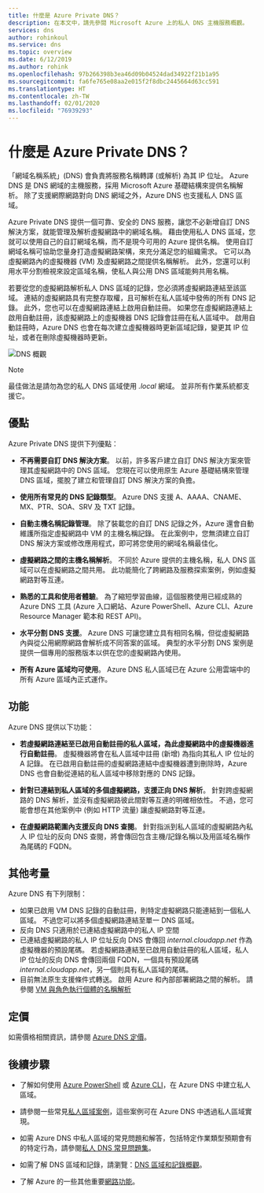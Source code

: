 ```yaml
---
title: 什麼是 Azure Private DNS？
description: 在本文中，請先參閱 Microsoft Azure 上的私人 DNS 主機服務概觀。
services: dns
author: rohinkoul
ms.service: dns
ms.topic: overview
ms.date: 6/12/2019
ms.author: rohink
ms.openlocfilehash: 97b266398b3ea46d09b04524dad34922f21b1a95
ms.sourcegitcommit: fa6fe765e08aa2e015f2f8dbc2445664d63cc591
ms.translationtype: HT
ms.contentlocale: zh-TW
ms.lasthandoff: 02/01/2020
ms.locfileid: "76939293"
---
```

# <a name="what-is-azure-private-dns"></a>什麼是 Azure Private DNS？

「網域名稱系統」(DNS) 會負責將服務名稱轉譯 (或解析) 為其 IP 位址。  Azure DNS 是 DNS 網域的主機服務，採用 Microsoft Azure 基礎結構來提供名稱解析。 除了支援網際網路對向 DNS 網域之外，Azure DNS 也支援私人 DNS 區域。

Azure Private DNS 提供一個可靠、安全的 DNS 服務，讓您不必新增自訂 DNS 解決方案，就能管理及解析虛擬網路中的網域名稱。 藉由使用私人 DNS 區域，您就可以使用自己的自訂網域名稱，而不是現今可用的 Azure 提供名稱。 使用自訂網域名稱可協助您量身打造虛擬網路架構，來充分滿足您的組織需求。 它可以為虛擬網路內的虛擬機器 (VM) 及虛擬網路之間提供名稱解析。 此外，您還可以利用水平分割檢視來設定區域名稱，使私人與公用 DNS 區域能夠共用名稱。

若要從您的虛擬網路解析私人 DNS 區域的記錄，您必須將虛擬網路連結至該區域。 連結的虛擬網路具有完整存取權，且可解析在私人區域中發佈的所有 DNS 記錄。 此外，您也可以在虛擬網路連結上啟用自動註冊。 如果您在虛擬網路連結上啟用自動註冊，該虛擬網路上的虛擬機器 DNS 記錄會註冊在私人區域中。 啟用自動註冊時，Azure DNS 也會在每次建立虛擬機器時更新區域記錄，變更其 IP 位址，或者在刪除虛擬機器時更新。

![DNS 概觀](./media/private-dns-overview/scenario.png)

> [!NOTE]
> 最佳做法是請勿為您的私人 DNS 區域使用 *.local* 網域。 並非所有作業系統都支援它。

## <a name="benefits"></a>優點

Azure Private DNS 提供下列優點：

* **不再需要自訂 DNS 解決方案**。 以前，許多客戶建立自訂 DNS 解決方案來管理其虛擬網路中的 DNS 區域。 您現在可以使用原生 Azure 基礎結構來管理 DNS 區域，擺脫了建立和管理自訂 DNS 解決方案的負擔。

* **使用所有常見的 DNS 記錄類型**。 Azure DNS 支援 A、AAAA、CNAME、MX、PTR、SOA、SRV 及 TXT 記錄。

* **自動主機名稱記錄管理**。 除了裝載您的自訂 DNS 記錄之外，Azure 還會自動維護所指定虛擬網路中 VM 的主機名稱記錄。 在此案例中，您無須建立自訂 DNS 解決方案或修改應用程式，即可將您使用的網域名稱最佳化。

* **虛擬網路之間的主機名稱解析**。 不同於 Azure 提供的主機名稱，私人 DNS 區域可以在虛擬網路之間共用。 此功能簡化了跨網路及服務探索案例，例如虛擬網路對等互連。

* **熟悉的工具和使用者體驗**。 為了縮短學習曲線，這個服務使用已經成熟的 Azure DNS 工具 (Azure 入口網站、Azure PowerShell、Azure CLI、Azure Resource Manager 範本和 REST API)。

* **水平分割 DNS 支援**。 Azure DNS 可讓您建立具有相同名稱，但從虛擬網路內與從公用網際網路會解析成不同答案的區域。 典型的水平分割 DNS 案例是提供一個專用的服務版本以供在您的虛擬網路內使用。

* **所有 Azure 區域均可使用**。 Azure DNS 私人區域已在 Azure 公用雲端中的所有 Azure 區域內正式運作。

## <a name="capabilities"></a>功能

Azure DNS 提供以下功能：

* **若虛擬網路連結至已啟用自動註冊的私人區域，為此虛擬網路中的虛擬機器進行自動註冊**。 虛擬機器將會在私人區域中註冊 (新增) 為指向其私人 IP 位址的 A 記錄。 在已啟用自動註冊的虛擬網路連結中虛擬機器遭到刪除時，Azure DNS 也會自動從連結的私人區域中移除對應的 DNS 記錄。

* **針對已連結到私人區域的多個虛擬網路，支援正向 DNS 解析**。 針對跨虛擬網路的 DNS 解析，並沒有虛擬網路彼此間對等互連的明確相依性。 不過，您可能會想在其他案例中 (例如 HTTP 流量) 讓虛擬網路對等互連。

* **在虛擬網路範圍內支援反向 DNS 查閱**。 針對指派到私人區域的虛擬網路內私人 IP 位址的反向 DNS 查閱，將會傳回包含主機/記錄名稱以及用區域名稱作為尾碼的 FQDN。

## <a name="other-considerations"></a>其他考量

Azure DNS 有下列限制：

* 如果已啟用 VM DNS 記錄的自動註冊，則特定虛擬網路只能連結到一個私人區域。 不過您可以將多個虛擬網路連結至單一 DNS 區域。
* 反向 DNS 只適用於已連結虛擬網路中的私人 IP 空間
* 已連結虛擬網路的私人 IP 位址反向 DNS 會傳回 *internal.cloudapp.net* 作為虛擬機器的預設尾碼。 若虛擬網路連結至已啟用自動註冊的私人區域，私人 IP 位址的反向 DNS 會傳回兩個 FQDN，一個具有預設尾碼 *internal.cloudapp.net*，另一個則具有私人區域的尾碼。
* 目前無法原生支援條件式轉送。 啟用 Azure 和內部部署網路之間的解析。 請參閱 [VM 與角色執行個體的名稱解析](../virtual-network/virtual-networks-name-resolution-for-vms-and-role-instances.md)
 
## <a name="pricing"></a>定價

如需價格相關資訊，請參閱 [Azure DNS 定價](https://azure.microsoft.com/pricing/details/dns/)。

## <a name="next-steps"></a>後續步驟

* 了解如何使用 [Azure PowerShell](./private-dns-getstarted-powershell.md) 或 [Azure CLI](./private-dns-getstarted-cli.md)，在 Azure DNS 中建立私人區域。

* 請參閱一些常見[私人區域案例](./private-dns-scenarios.md)，這些案例可在 Azure DNS 中透過私人區域實現。

* 如需 Azure DNS 中私人區域的常見問題和解答，包括特定作業類型預期會有的特定行為，請參閱[私人 DNS 常見問題集](./dns-faq-private.md)。

* 如需了解 DNS 區域和記錄，請瀏覽：[DNS 區域和記錄概觀](dns-zones-records.md)。

* 了解 Azure 的一些其他重要[網路功能](../networking/networking-overview.md)。
